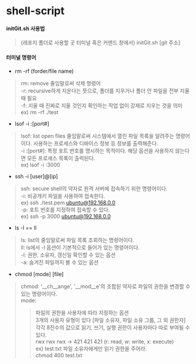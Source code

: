 # shell-script

#### initGit.sh 사용법
>(레포지 폴더로 사용할 곳 터미널 혹은 커맨드 창에서) initGit.sh [git 주소]

#### 터미널 명령어
- rm -rf (forder/file name)
> rm: remove 줄임말로써 삭제 명령어<br/>
> -r: recursive하게 지운다는 뜻으로, 폴더를 지우거나 폴더 안 파일을 전부 지울 때 필요<br/>
> -f: 지울 때 진짜로 지울 것인지 확인하는 작업 없이 강제로 지우는 것을 의미<br/>
> ex) rm -rf ./test<br/>

- lsof -i :[port#]
> lsof: list open files 줄임말로써 시스템에서 열린 파일 목록을 알려주는 명령어이다. 사용하는 프로세스와 디바이스 정보 등 정보를 출력해준다.<br/>
> -i :[port#]: 특정 포트 번호를 명시하는 목적이다. 해당 옵션을 사용하지 않는다면 모든 프로세스 목록이 출력된다.<br/>
> ex) lsof -i :3000<br/>

- ssh -i [user]@[ip]
> ssh: secure shell의 약자로 원격 서버에 접속하기 위한 명령어이다.<br/>
> -i: 비공개키 파일을 사용하여 접속한다.<br/>
> ex) ssh ./test.pem ubuntu@192.168.0.0<br/>
> -p: 포트 번호를 지정하여 접속할 수 있다.<br/>
> ex) ssh -p 3000 ubuntu@192.168.0.0<br/>

- ls -l == ll
> ls: list의 줄임말로써 파일 목록 조회하는 명령어이다.<br/>
> ll: ls에서 -l 옵션이 기본적으로 들어가 있는 명령어이다.<br/>
> -l: 권한, 소유자, 갱신일 확인할 수 있는 옵션<br/>
> -a: 숨겨진 파일까지 볼 수 있는 옵션<br/>

- chmod [mode] [file]
> chmod: '__ch__ange', '__mod__e'의 조합된 약자로 파일의 권한을 변경할 수 있는 명령어이다.<br/>
> mode:<br/>
> > 파일의 권한을 사용자에 따라 지정하는 옵션<br/>
> > 3개의 사용자 유형이 있다 [파일 소유자, 파일 소유 그룹, 그 외 권한자]<br/>
> > 각각 8진수의 값으로 읽기, 쓰기, 실행 권한이 사용자마다 따로 부여될 수 있다.<br/>
> > rwx rwx rwx -> 421 421 421 (r: read, w: write, x: execute)<br/>
> > ex) test.txt 파일 소유자에게만 읽기 권한을 주어라.<br/>
> > chmod 400 test.txt<br/>
